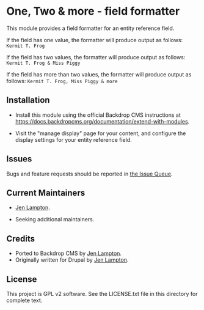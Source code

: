 One, Two & more - field formatter
==================================

This module provides a field formatter for an entity reference field.

If the field has one value, the formatter will produce output as follows:
`Kermit T. Frog`

If the field has two values, the formatter will produce output as follows:
`Kermit T. Frog & Miss Piggy`

If the field has more than two values, the formatter will produce output as follows:
`Kermit T. Frog, Miss Piggy & more`


Installation <!-- This section is required. -->
------------

- Install this module using the official Backdrop CMS instructions at
  https://docs.backdropcms.org/documentation/extend-with-modules.

- Visit the "manage display" page for your content, and configure the display
  settings for your entity reference field.


Issues <!-- This section is required. -->
------

Bugs and feature requests should be reported in [the Issue Queue](https://github.com/backdrop-contrib/foo-project/issues).

Current Maintainers <!-- This section is required. -->
-------------------

- [Jen Lampton](https://github.com/jenlampton).
<!-- You may also wish to add: -->
- Seeking additional maintainers.

Credits <!-- This section is required. -->
-------

- Ported to Backdrop CMS by [Jen Lampton](https://github.com/jenlampton).
- Originally written for Drupal by [Jen Lampton](https://github.com/jenlampton).

License <!-- This section is required. -->
-------

This project is GPL v2 software.
See the LICENSE.txt file in this directory for complete text.

<!-- If your project includes other libraries that are licensed in a way that is
compatible with GPL v2, you can list that here too, for example: `Foo library is
licensed under the MIT license.` -->


